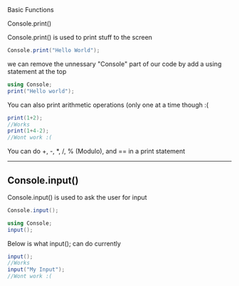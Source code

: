 <head>
<link rel="stylesheet" type="text/css" href="https://mervinpais.github.io/Easy14_Programing_language/style.css">
</head>

<body class="dark_body">
<head1> Basic Functions </head1>

<head2> Console.print() </head2>

Console.print() is used to print stuff to the screen

```csharp
Console.print("Hello World");
```

we can remove the unnessary "Console" part of our code by add a using statement at the top

```csharp
using Console;
print("Hello world");
```

You can also print arithmetic operations (only one at a time though :(

```csharp
print(1+2);
//Works
print(1+4-2);
//Wont work :(
```

You can do +, -, *, /, % (Modulo), and == in a print statement

___

## Console.input()

Console.input() is used to ask the user for input

```csharp
Console.input();
```

```csharp
using Console;
input();
```

Below is what input(); can do currently

```csharp
input();
//Works
input("My Input");
//Wont work :(
```
</body>
